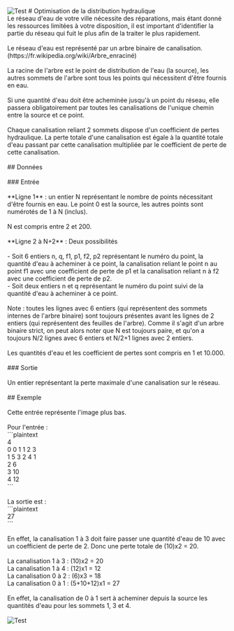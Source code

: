 <img class="main_image" src="https://questionsacm.isograd.com/codecontest/fr/6y3a6uJyWaMY7etA5e3u9.png" alt="Test">
# Optimisation de la distribution hydraulique
<br />
Le réseau d'eau de votre ville nécessite des réparations, mais étant donné les ressources limitées à votre disposition, il est important d'identifier la partie du réseau qui fuit le plus afin de la traiter le plus rapidement.<br />
<br />
Le réseau d'eau est représenté par un arbre binaire de canalisation. (https://fr.wikipedia.org/wiki/Arbre_enraciné)<br />
<br />
La racine de l'arbre est le point de distribution de l'eau (la source), les autres sommets de l'arbre sont tous les points qui nécessitent d'être fournis en eau.<br />
<br />
Si une quantité d'eau doit être acheminée jusqu'à un point du réseau, elle passera obligatoirement par toutes les canalisations de l'unique chemin entre la source et ce point.<br />
<br />
Chaque canalisation reliant 2 sommets dispose d'un coefficient de pertes hydraulique. La perte totale d'une canalisation est égale à la quantité totale d'eau passant par cette canalisation multipliée par le coefficient de perte de cette canalisation.<br />
<br />
## Données<br />
<br />
### Entrée<br />
<br />
**Ligne 1** : un entier N représentant le nombre de points nécessitant d'être fournis en eau. Le point 0 est la source, les autres points sont numérotés de 1 à N (inclus). <br />
<br />
N est compris entre 2 et 200.<br />
<br />
**Ligne 2 à N+2** : Deux possibilités<br />
<br />
- Soit 6 entiers n, q, f1, p1, f2, p2 représentant le numéro du point, la quantité d'eau à acheminer à ce point, la canalisation reliant le point n au point f1 avec une coefficient de perte de p1 et la canalisation reliant n à f2 avec une coefficient de perte de p2.<br />
- Soit deux entiers n et q représentant le numéro du point suivi de la quantité d'eau à acheminer à ce point.<br />
<br />
Note : toutes les lignes avec 6 entiers (qui représentent des sommets internes de l'arbre binaire) sont toujours présentes avant les lignes de 2 entiers (qui représentent des feuilles de l'arbre). Comme il s'agit d'un arbre binaire strict, on peut alors noter que N est toujours paire, et qu'on a toujours N/2 lignes avec 6 entiers et N/2+1 lignes avec 2 entiers.<br />
<br />
Les quantités d'eau et les coefficient de pertes sont compris en 1 et 10.000.<br />
<br />
### Sortie<br />
<br />
Un entier représentant la perte maximale d'une canalisation sur le réseau.<br />
<br />
## Exemple<br />
<br />
Cette entrée représente l'image plus bas.<br />
<br />
Pour l'entrée :<br />
```plaintext<br />
4<br />
0 0 1 1 2 3<br />
1 5 3 2 4 1<br />
2 6 <br />
3 10<br />
4 12<br />
```<br />
<br />
La sortie est :<br />
```plaintext<br />
27<br />
```<br />
<br />
En effet, la canalisation 1 à 3 doit faire passer une quantité d'eau de 10 avec un coefficient de perte de 2. Donc une perte totale de (10)x2 = 20.<br />
<br />
La canalisation 1 à 3 : (10)x2 = 20<br />
La canalisation 1 à 4 : (12)x1 = 12<br />
La canalisation 0 à 2 : (6)x3 = 18<br />
La canalisation 0 à 1 : (5+10+12)x1 = 27<br />
<br />
En effet, la canalisation de 0 à 1 sert à acheminer depuis la source les quantités d'eau pour les sommets 1, 3 et 4.<br />
<br />
<img class="main_image" src="https://questions.s3.eu-west-1.amazonaws.com/codecontest/assets/CTSTSFR0314-example.jpg" alt="Test">

